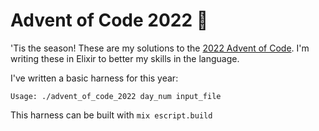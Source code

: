 # Advent of Code 2022 🎄

'Tis the season! These are my solutions to the [2022 Advent of Code](https://adventofcode.com/2022). I'm writing these in Elixir to better my skills in the language.

I've written a basic harness for this year:
```
Usage: ./advent_of_code_2022 day_num input_file
```

This harness can be built with `mix escript.build`
